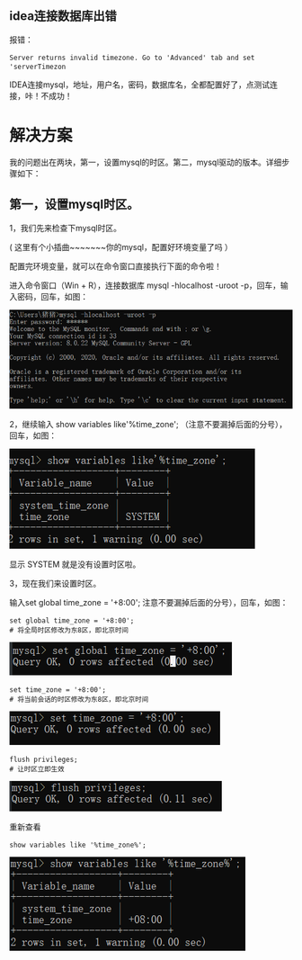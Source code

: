 ## idea连接数据库出错

报错：

```
Server returns invalid timezone. Go to 'Advanced' tab and set 'serverTimezon
```

IDEA连接mysql，地址，用户名，密码，数据库名，全都配置好了，点测试连接，咔！不成功！

# 解决方案

我的问题出在两块，第一，设置mysql的时区。第二，mysql驱动的版本。详细步骤如下：

## 第一，设置mysql时区。

1，我们先来检查下mysql时区。

( 这里有个小插曲~~~~~~~你的mysql，配置好环境变量了吗 ）

配置完环境变量，就可以在命令窗口直接执行下面的命令啦！

进入命令窗口（Win + R），连接数据库 mysql -hlocalhost -uroot -p，回车，输入密码，回车，如图：

![image-20201213194341037](idea连接数据库出错.assets/image-20201213194341037.png)

2，继续输入 show variables like'%time_zone';  （注意不要漏掉后面的分号），回车，如图：

![image-20201213194401149](idea连接数据库出错.assets/image-20201213194401149.png)



显示 SYSTEM 就是没有设置时区啦。

3，现在我们来设置时区。

输入set global time_zone = '+8:00'; 注意不要漏掉后面的分号），回车，如图：

```
set global time_zone = '+8:00';
# 将全局时区修改为东8区，即北京时间
```

![image-20201213194910136](idea连接数据库出错.assets/image-20201213194910136.png)

```
set time_zone = '+8:00';
# 将当前会话的时区修改为东8区，即北京时间
```

![image-20201213194931685](idea连接数据库出错.assets/image-20201213194931685.png)

```
flush privileges;
# 让时区立即生效
```

![image-20201213194944779](idea连接数据库出错.assets/image-20201213194944779.png)

重新查看

```
show variables like '%time_zone%';
```

![image-20201213195009737](idea连接数据库出错.assets/image-20201213195009737.png)